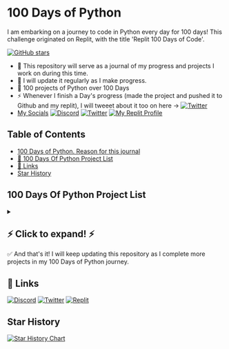# 100 Days of Python

I am embarking on a journey to code in Python every day for 100 days! This challenge originated on Replit, with the title 'Replit 100 Days of Code'.

[![GitHub stars](https://img.shields.io/github/stars/ritw237/100-Days-Of-Python.svg?style=flat-square)](https://github.com/ritw237/100-Days-Of-Python) 
- 🏁 This repository will serve as a journal of my progress and projects I work on during this time. 
- 🍁 I will update it regularly as I make progress.
- 🤯 100 projects of Python over 100 Days  
- ⚡ Whenever I finish a Day's progress (made the project and pushed it to Github and my replit), I will tweeet about it too on here -> [![Twitter](https://img.shields.io/badge/Twitter-1DA1F2?style=for-the-badge&logo=twitter&logoColor=white)](https://twitter.com/ritwiksrivast11)
- [My Socials](🔗Links)  [![Discord](https://img.shields.io/badge/Discord-7289DA?style=for-the-badge&logo=discord&logoColor=white)](https://discord.com/users/RitwikSrivastava#0369) [![Twitter](https://img.shields.io/badge/Twitter-1DA1F2?style=for-the-badge&logo=twitter&logoColor=white)](https://twitter.com/ritwiksrivast11) [![My Replit Profile](https://img.shields.io/badge/Replit-F26726?style=for-the-badge&logo=replit&logoColor=white)](https://replit.com/@ritw777) 

## Table of Contents

- [100 Days of Python. Reason for this journal](#100-days-of-python)
- [🎯 100 Days Of Python Project List](#100-days-of-python-project-list)
- [🔗 Links](#-links)
- [Star History](#star-history)


## 100 Days Of Python Project List
<details>
  <summary><strong><h2> ⚡ Click to expand! ⚡</strong></summary>


| Day | Project | Description |
| :---: | :---: | :---: |
| [1](#day-1) | [Introduction to 100 Days of Python](https://github.com/ritw237/Day-1_100DaysOfPython) | This is the first day of my 100 Days of Python challenge. I am signing up for this challenge and committing to spending at least 10 minutes every day coding along. I'll be using Replit, an amazing online IDE, so I can code from anywhere. My goal is to make consistent progress and improve my Python skills. Follow my journey on [![My Replit Profile](https://img.shields.io/badge/Replit-F26726?style=for-the-badge&logo=replit&logoColor=white)](https://replit.com/@ritw777) and [![Twitter](https://img.shields.io/badge/Twitter-1DA1F2?style=for-the-badge&logo=twitter&logoColor=white)](https://twitter.com/ritwiksrivast11) #replit100daysofcode!|
| 2 | [User Inputs](https://github.com/ritw237/day2_100daysofPython) | Built an interactive code that takes inputs from the user. |
| 3 | [Cook it Up!](https://github.com/ritw237/Day-3_100DaysOfPython-Wacky-Recipe-Maker-mini-project) | A fun and interactive program that creates a personalized dish based on user inputs. In this fun and interactive program, you get to enter your favorite recipe, plant, cooking method, and household item to create a unique dish. Choose from baking, frying, or any other cooking method you prefer and add a touch of ruined food and a bed of your favorite household item. The result is a quirky and personalized dish that's sure to be a hit in the kitchen. So get ready to cook it up and see what amazing dish you can create!|
| 4 | [Adventure Story Simulator](https://github.com/ritw237/Day-4-of-100daysofPython) | This program creates an epic adventure story based on input from the user. The user is asked to provide their name, the name of their enemy, their super power, where they live and their favorite food. The program then combines these inputs to create a unique story with the user as the main character. |
| 5 | [Marvel Character Identifier](https://github.com/ritw237/Day-5-of-100daysofPython) | This program asks the user a series of yes or no questions and determines if they resemble a character from the Marvel Cinematic Universe. The user is asked if they like hanging around, if they have a gravelly voice, and if they often feel Marvelous. Based on their answers, the program determines if they are Spider-man, Korg, or Captain Marvel. If the user does not match any of the characters, the program informs them that they are not a Marvel character. 🦸‍♂️|
| 6 | [Secure Login Console](https://github.com/ritw237/Day-6-of-100daysofPython-My-Personalised-Login-Console-) | A custom login system with advanced security measures to prevent hacking and unauthorized access. It provides a user-friendly interface for users to log in and out of their accounts, and features encrypted passwords, multi-factor authentication, and other security features to keep sensitive information safe. Whether you're a business owner or just looking for an extra layer of security for your personal information, this login console is the perfect solution 👾 |
| 7 | [Fake Harry Potter Fan Quiz Generator](https://github.com/ritw237/Day-7-of-100daysofPython-Fake-Harry-Potter-Fan-Quiz-Generator) | A fake Harry Potter fan quiz generator using nesting skills. 📺 |
| 8 | [Positive Affirmations Generator](https://github.com/ritw237/Day-8-of-100daysofPython-Positive-Affirmations-Generator) | A program that generates positive affirmations. I sent out good vibes with the affirmation generator! 😎|
| 9 | [Generation Generator](https://github.com/ritw237/Day-9-of-100daysofPython-Generation-Generator) | I felt like I was at Hogwarts with all the casting I did today 🏰🧙. This project determines the generation of a user based on their birth year. The user is prompted to enter their birth year and the program outputs which generation they belong to. The generations include Traditionalists, Baby Boomers, Generation X, Millennials, and Generation Z. If the user's birth year falls outside of these ranges, they are told they belong to an unspecified generation. |
| 10 | [Tip Calculator](https://github.com/ritw237/Day-10-of-100daysofPython-Tip-Calculator) | I built my own tip calculator! Time to put it to the test at a restaurant 🍕. The project is a simple bill calculator that helps the user calculate the total bill amount after adding a desired tip percentage. The user inputs the total bill amount and the desired tip percentage, which is then converted to a decimal form and added to the bill amount. The calculator also gives the option to split the bill among a specified number of people, calculating and displaying the amount each person has to pay. The final output is rounded to 2 decimal places for easy understanding.|
| 11 | [Seconds in a Year](https://github.com/ritw237/Day-11-of-100daysofPython-Seconds-in-a-Year) | Found out how many seconds are in a year 🙀. The project calculates the number of seconds in a year or leap year. The user inputs the number of days in the current year and the program determines if it is a leap year or not. If it is a leap year, the program outputs the number of seconds in a leap year, otherwise, it outputs the number of seconds in a regular year. The program takes into consideration the constant values of hours in a day, minutes in an hour, and seconds in a minute. |
| 12 | [Bug Smasher](https://github.com/ritw237/Day-12-of-100daysofPython-Just-Squashed-some-bugs) | I smashed some gnarly bugs 🐛 |
| 13 | [Gradebook Builder](https://github.com/ritw237/Day-13-of-100daysofPython-Gradebook-Builder) | Built a grade calculator. Definitely giving myself an A+ on this 😎 🏁 . This project is a simple gradebook builder that calculates a student's percentage based on their score and out of marks. The program takes in inputs for the test, score and out of marks. The percentage is then calculated and rounded to two decimal places. Based on the calculated percentage, the program outputs the student's grade which could be Exceptional (E), A, B or Failed (F). The program provides an easy and quick way for students to know their grades and see their progress.|
| 14 | [Rock, Paper, Scissors Multiplayer Game](https://github.com/ritw237/Day-14-of-100daysofPython-Rock-Paper-Scissors-Multiplayer-Game) | 🌋📄✂️ Built a multiplayer Rock, Paper, Scissors game. My very first multiplayer game in python! |
| 15 | [Custom Animal Sound Generator](https://github.com/ritw237/Day-15-of-100daysofPython-Custom-animal-sound-generator) | What does the fox 🦊 say? Find out with my custom animal sound generator. This program is a simple animal sound generator that allows the user to choose between three different animals: Cow, Dog, and Cat. Based on the user's choice, the program will print out the corresponding animal sound. The program runs in a loop until the user decides to exit by typing "yes" to the prompt. This project is a great introduction to using loops and if/else statements in programming. |
| 16 | [Name the Lyrics Game](https://github.com/ritw237/Day-16-of-100daysofPython-Name-the-Lyrics-Game) | Can you guess the lyrics to my favorite song? 🎶 🎤 . The Name the Lyrics game is a fun and interactive way to test your knowledge of popular songs. In this game, the player is given a line from a song with a missing word, and they must fill in the blank by typing in their answer. If the player's answer is correct, they are given the number of attempts it took them to get it right. If the answer is incorrect, they are encouraged to try again until they get it right. The game is designed to challenge players and provide a fun and entertaining experience. |
| 17 | [Updated Multiplayer Multiround Rock, Paper, Scissor Game](https://github.com/ritw237/Day-17-of-100daysofPython-Updated-Multiplayer-Multiround-Rock-Paper-Scissor-Game) | Updated the multiplayer Rock, Paper, Scissor game to hold multiple rounds until a player scores 3. |
| 18 | [Guess the Number Game](https://github.com/ritw237/Day-18-of-100daysofPython-Guess-the-Number-Game) | Can you "Guess the Number" I have in mind? The "Guess the Number" project is a simple and interactive game where the user has to guess a number between 0 and a million. The game provides hints to the user if their guess is too high or too low. The user continues to guess until they correctly guess the number. The game keeps track of the number of attempts it took for the user to correctly guess the number and displays it once the game is won.|
| 19 | [Loan Calculator](https://github.com/ritw237/Day-19-of-100daysofPython-Loan-Calculator) | Built an interest calculator to see how much money is owed. Loan Calculator project is a simple program that calculates the total amount of a loan with an initial principal amount of $1000 over a period of 10 years with an interest rate of 5%. The program uses a loop to iterate through each year and calculates the interest amount based on the previous year's balance and the interest rate. The output is a table showing the balance after each year. The results are rounded to two decimal places for easy reading. This project is useful for individuals who want to see the growth of their loan over time and make informed decisions about their financial situation. |
| 20 | [Number List Generator](https://github.com/ritw237/Number-List-Generator_Day20_100DaysOfPython) | What are ten things you can always count on? Your fingers. Or this number generator I made. This project is a Number List Generator that allows the user to enter a starting number, an ending number, and an increment. The program then generates a list of numbers starting from the starting number, and increasing by the specified increment, until it reaches the ending number. The program uses a for loop to iterate through the range of numbers and outputs each number to the console. |
| 21 | [Math Game](https://github.com/ritw237/Day-21-of-100DaysOfPython-Math-Game) | I built a math game. This is a simple math game that tests the player's knowledge of multiplication. The player is asked to pick a number and answer the correct multiples of that number. For each correct answer, the player will earn a point. The game goes on for 10 rounds and at the end of the game, the player's score is displayed. If the player answers all 10 questions correctly, they will receive a special message, otherwise, their score out of 10 is displayed. |
| 22 | [Random Number Generator](https://github.com/ritw237/Day-22-of-100DaysOfPython) | Guess a totally random number between 1 and 1 million. This project is a guessing game where the user has to guess a number between 0 and a million. The game randomly generates a number and the user has to guess what it is. The game will inform the user if their guess is too low or too high and keep track of the number of attempts. If the user correctly guesses the number, the game will print the number of attempts it took them to guess it and declare that they have won. |
| 23 | [Login System](https://github.com/ritw237/Login_System_Day-23_100DaysOfPython) | Ok you might have cracked my earlier login but let's try a better one 🔐. A login system where the user is prompted to input their username and password. The real username and password are stored in variables and if the input matches, the user is welcomed and informed that they are logged in. If the inputs do not match, the user is asked to try again. The program uses the getpass function to hide the password input from the user for security purposes.  |
| 24 | [Infinity Dice](https://github.com/ritw237/Infinity-Dice_Day-24_100DaysOfPython) | The Infinity Dice 🎲 game is a simple dice simulation program that allows the user to choose the number of sides they want on their dice. The user can then roll the dice as many times as they like, with the results of each roll being displayed on the screen. The program uses the random module in Python to generate random numbers, simulating the rolling of a dice. The user can choose to roll again by inputting "yes" or stop rolling by entering anything other than "yes". This program is a fun and interactive way to pass time and challenge your luck!  |
| 25 | [Character Health Stat Generator](https://github.com/ritw237/Character_Health_Stat_Generator_Day-25-of-100DaysOfPython) |  Built a character health stats generator to prepare for the epic battle in 3 days!!!😏. This code is a character health stat generator for a warrior in a role-playing game. The user is prompted to name their warrior and then has the option to generate new health stats using a random number generator. The generator rolls two dice, a 6 sided and an 8 sided, and multiplies the results to give the final health stat. The process can be repeated until the user decides to stop generating new stats.|
| 26 | [Music Player](https://github.com/ritw237/Music-Player-Day-26-of-100DaysOfPython) | My personal music player 🎶🎧. This is a simple music player script written in Python that allows the user to play a music file and pause it. The program starts by displaying a menu with two options: 1 to play music and 2 to exit. If the user selects option 1, the music starts playing and they can pause it at any time by pressing 'p'. The program continues to run until the user exits by selecting option 2. The program uses the replit audio module to play the music file and the os module to clear the screen. This project is a basic introduction to working with audio and user inputs in Python. |
| 27 | [Character Builder](https://github.com/ritw237/Character_Builder-Day-27-of-100DaysOfPython) | Built a character builder that displays health, strength, agility, intelligence, charisma with an epic quote at the end. This code generates a character builder where the user can name their character and choose from 4 different character types (Human, Elf, Wizard, Orc). The code then calculates the health, strength, agility, intelligence, and charisma values for the character using random number generation. Finally, it selects a random epic quote for the character based on their type from a predefined dictionary of quotes. The program allows the user to continue building new characters until they choose to exit.|
| [28](#day-28) | [Automated Battle System Multi-player Multi-round RPG](https://github.com/ritw237/Day-28-Automated-Battle-System-Multiplayer-Multiround-RPG) | Automated Battle System Multi-player Multi-round RPG. Also added unit tests to the functions to the game code. |

<a name="day-1"></a>
<a name="day-28"></a>

</details>
✅ And that's it! I will keep updating this repository as I complete more projects in my 100 Days of Python journey.

## 🔗 Links
[![Discord](https://img.shields.io/badge/Discord-7289DA?style=for-the-badge&logo=discord&logoColor=white)](https://discord.com/users/RitwikSrivastava#0369)
[![Twitter](https://img.shields.io/badge/Twitter-1DA1F2?style=for-the-badge&logo=twitter&logoColor=white)](https://twitter.com/ritwiksrivast11)
[![Replit](https://img.shields.io/badge/Replit-F26726?style=for-the-badge&logo=replit&logoColor=white)](https://replit.com/@ritw777)

## Star History

[![Star History Chart](https://api.star-history.com/svg?repos=ritw237/100-Days-Of-Python&type=Timeline)](https://star-history.com/#ritw237/100-Days-Of-Python&Timeline)

<script> window.onload = function() { location.hash && scrollToAnchor(location.hash); } function scrollToAnchor(hash) { if (hash !== "") { var anchor = document.querySelector(hash); if (anchor !== null) { anchor.scrollIntoView({ behavior: "smooth", block: "center" }); } } } </script>



